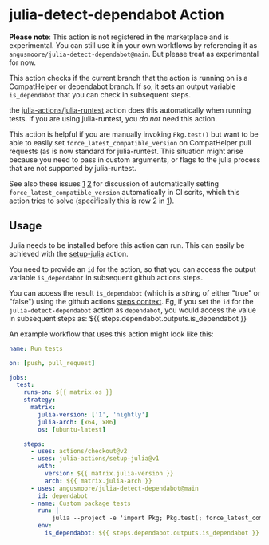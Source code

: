 # julia-detect-dependabot Action

**Please note**: This action is not registered in the marketplace and is experimental. You can still use it in your own
workflows by referencing it as `angusmoore/julia-detect-dependabot@main`. But please treat as experimental for now.

This action checks if the current branch that the action is running on is a CompatHelper or dependabot
branch. If so, it sets an output variable `is_dependabot` that you can check in subsequent steps.

the [julia-actions/julia-runtest](https://github.com/julia-actions/julia-runtest) action does this automatically
when running tests. If you are using julia-runtest, you *do not* need this action.

This action is helpful if you are manually invoking `Pkg.test()` but want to be able to easily set
`force_latest_compatible_version` on CompatHelper pull requests (as is now standard for julia-runtest. This
situation might arise because you need to pass in custom arguments, or flags to the julia process that are not
supported by julia-runtest.

See also these issues
[1](https://github.com/julia-actions/julia-runtest/issues/47)
[2](https://github.com/JuliaRegistries/CompatHelper.jl/issues/298)
for discussion of automatically setting `force_latest_compatible_version` automatically in CI scrits, which this action
tries to solve (specifically this is row 2 in [1](https://github.com/julia-actions/julia-runtest/issues/47)).

## Usage

Julia needs to be installed before this action can run. This can easily be achieved with the [setup-julia](https://github.com/marketplace/actions/setup-julia-environment) action.

You need to provide an `id` for the action, so that you can access the output variable `is_dependabot` in subsequent
github actions steps.

You can access the result `is_dependabot` (which is a *string* of either "true" or "false") using the github
actions [steps context](https://docs.github.com/en/actions/learn-github-actions/contexts#steps-context). Eg, if you
set the `id` for the `julia-detect-dependabot` action as `dependabot`, you would access the value in subsequent steps
as: ${{ steps.dependabot.outputs.is_dependabot }}

An example workflow that uses this action might look like this:

```yaml
name: Run tests

on: [push, pull_request]

jobs:
  test:
    runs-on: ${{ matrix.os }}
    strategy:
      matrix:
        julia-version: ['1', 'nightly']
        julia-arch: [x64, x86]
        os: [ubuntu-latest]

    steps:
      - uses: actions/checkout@v2
      - uses: julia-actions/setup-julia@v1
        with:
          version: ${{ matrix.julia-version }}
          arch: ${{ matrix.julia-arch }}
      - uses: angusmoore/julia-detect-dependabot@main
        id: dependabot
      - name: Custom package tests
        run: |
            julia --project -e 'import Pkg; Pkg.test(; force_latest_compatible_version = parse(Bool, ENV["IS_DEPENDABOT"]))'
        env:
          is_dependabot: ${{ steps.dependabot.outputs.is_dependabot }}

```
